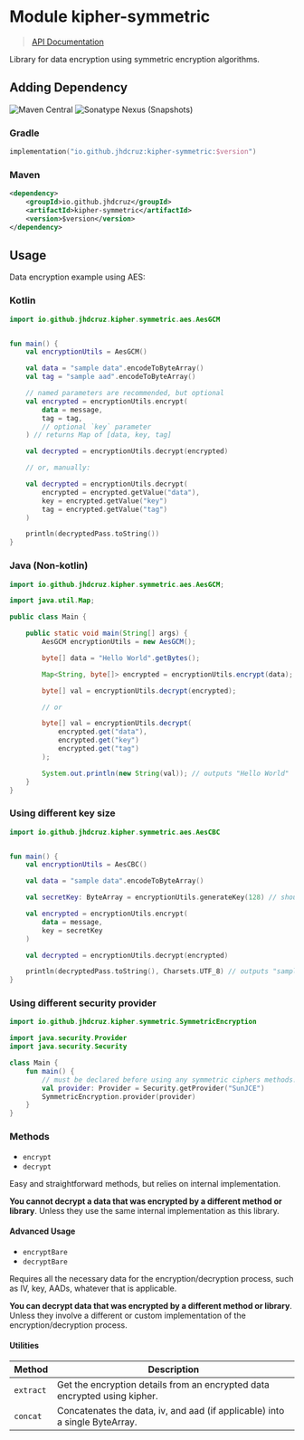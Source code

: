 # Module kipher-symmetric

> [API Documentation](https://kipher-symmetric.pages.dev)

Library for data encryption using symmetric encryption algorithms.

## Adding Dependency

![Maven Central](https://img.shields.io/maven-central/v/io.github.jhdcruz/kipher-symmetric?style=for-the-badge&logo=apachemaven&label=latest&labelColor=black&logoColor=blue&color=blue&link=https%3A%2F%2Fmvnrepository.com%2Fartifact%2Fio.github.jhdcruz%2Fkipher-mac) ![Sonatype Nexus (Snapshots)](https://img.shields.io/nexus/s/io.github.jhdcruz/kipher-symmetric?server=https%3A%2F%2Fs01.oss.sonatype.org&style=for-the-badge&logo=apachemaven&logoColor=green&label=snapshots&labelColor=black&color=green)

### Gradle

```kotlin
implementation("io.github.jhdcruz:kipher-symmetric:$version")
```

### Maven

```xml
<dependency>
    <groupId>io.github.jhdcruz</groupId>
    <artifactId>kipher-symmetric</artifactId>
    <version>$version</version>
</dependency>
```

## Usage

Data encryption example using AES:

### Kotlin

```kotlin
import io.github.jhdcruz.kipher.symmetric.aes.AesGCM


fun main() {
    val encryptionUtils = AesGCM()

    val data = "sample data".encodeToByteArray()
    val tag = "sample aad".encodeToByteArray()

    // named parameters are recommended, but optional
    val encrypted = encryptionUtils.encrypt(
        data = message,
        tag = tag,
        // optional `key` parameter
    ) // returns Map of [data, key, tag]

    val decrypted = encryptionUtils.decrypt(encrypted)

    // or, manually:

    val decrypted = encryptionUtils.decrypt(
        encrypted = encrypted.getValue("data"),
        key = encrypted.getValue("key")
        tag = encrypted.getValue("tag")
    )

    println(decryptedPass.toString())
}
```

### Java (Non-kotlin)

```java
import io.github.jhdcruz.kipher.symmetric.aes.AesGCM;

import java.util.Map;

public class Main {

    public static void main(String[] args) {
        AesGCM encryptionUtils = new AesGCM();

        byte[] data = "Hello World".getBytes();

        Map<String, byte[]> encrypted = encryptionUtils.encrypt(data);

        byte[] val = encryptionUtils.decrypt(encrypted);

        // or

        byte[] val = encryptionUtils.decrypt(
            encrypted.get("data"),
            encrypted.get("key")
            encrypted.get("tag")
        );

        System.out.println(new String(val)); // outputs "Hello World"
    }
}
```

### Using different key size

```kotlin
import io.github.jhdcruz.kipher.symmetric.aes.AesCBC


fun main() {
    val encryptionUtils = AesCBC()

    val data = "sample data".encodeToByteArray()

    val secretKey: ByteArray = encryptionUtils.generateKey(128) // should be a valid one

    val encrypted = encryptionUtils.encrypt(
        data = message,
        key = secretKey
    )

    val decrypted = encryptionUtils.decrypt(encrypted)

    println(decryptedPass.toString(), Charsets.UTF_8) // outputs "sample data"
}
```

### Using different security provider

```kotlin
import io.github.jhdcruz.kipher.symmetric.SymmetricEncryption

import java.security.Provider
import java.security.Security

class Main {
    fun main() {
        // must be declared before using any symmetric ciphers methods!
        val provider: Provider = Security.getProvider("SunJCE")
        SymmetricEncryption.provider(provider)
    }
}
```

### Methods

- `encrypt`
- `decrypt`

Easy and straightforward methods, but relies on internal implementation.

**You cannot decrypt a data that was encrypted by a different method or library**.
Unless they use the same internal implementation as this library.

#### Advanced Usage

- `encryptBare`
- `decryptBare`

Requires all the necessary data for the encryption/decryption process,
such as IV, key, AADs, whatever that is applicable.

**You can decrypt data that was encrypted by a different method or library**.
Unless they involve a different or custom implementation of the
encryption/decryption process.

#### Utilities

| Method    | Description                                                                 |
| --------- | --------------------------------------------------------------------------- |
| `extract` | Get the encryption details from an encrypted data encrypted using kipher.   |
| `concat`  | Concatenates the data, iv, and aad (if applicable) into a single ByteArray. |
